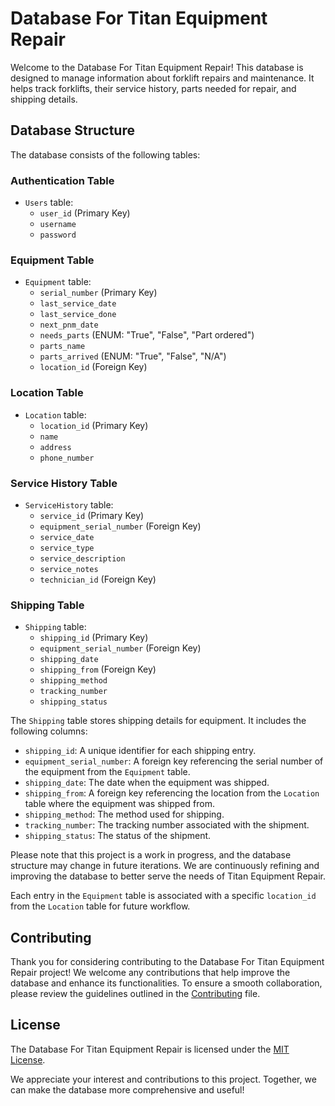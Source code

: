 # Database For Titan Equipment Repair

Welcome to the Database For Titan Equipment Repair! This database is designed to manage information about forklift repairs and maintenance. It helps track forklifts, their service history, parts needed for repair, and shipping details.

## Database Structure

The database consists of the following tables:

### Authentication Table

- `Users` table:
  - `user_id` (Primary Key)
  - `username`
  - `password`

### Equipment Table

- `Equipment` table:
  - `serial_number` (Primary Key)
  - `last_service_date`
  - `last_service_done`
  - `next_pnm_date`
  - `needs_parts` (ENUM: "True", "False", "Part ordered")
  - `parts_name`
  - `parts_arrived` (ENUM: "True", "False", "N/A")
  - `location_id` (Foreign Key)

### Location Table

- `Location` table:
  - `location_id` (Primary Key)
  - `name`
  - `address`
  - `phone_number`

### Service History Table

- `ServiceHistory` table:
  - `service_id` (Primary Key)
  - `equipment_serial_number` (Foreign Key)
  - `service_date`
  - `service_type`
  - `service_description`
  - `service_notes`
  - `technician_id` (Foreign Key)

### Shipping Table

- `Shipping` table:
  - `shipping_id` (Primary Key)
  - `equipment_serial_number` (Foreign Key)
  - `shipping_date`
  - `shipping_from` (Foreign Key)
  - `shipping_method`
  - `tracking_number`
  - `shipping_status`

The `Shipping` table stores shipping details for equipment. It includes the following columns:

- `shipping_id`: A unique identifier for each shipping entry.
- `equipment_serial_number`: A foreign key referencing the serial number of the equipment from the `Equipment` table.
- `shipping_date`: The date when the equipment was shipped.
- `shipping_from`: A foreign key referencing the location from the `Location` table where the equipment was shipped from.
- `shipping_method`: The method used for shipping.
- `tracking_number`: The tracking number associated with the shipment.
- `shipping_status`: The status of the shipment.

Please note that this project is a work in progress, and the database structure may change in future iterations. We are continuously refining and improving the database to better serve the needs of Titan Equipment Repair.

Each entry in the `Equipment` table is associated with a specific `location_id` from the `Location` table for future workflow.

## Contributing

Thank you for considering contributing to the Database For Titan Equipment Repair project! We welcome any contributions that help improve the database and enhance its functionalities. To ensure a smooth collaboration, please review the guidelines outlined in the [Contributing](CONTRIBUTING.md) file.

## License

The Database For Titan Equipment Repair is licensed under the [MIT License](LICENSE).

We appreciate your interest and contributions to this project. Together, we can make the database more comprehensive and useful!
